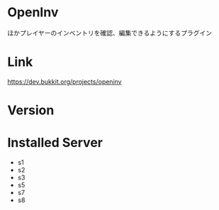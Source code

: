 # OpenInv
ほかプレイヤーのインベントリを確認、編集できるようにするプラグイン

# Link
https://dev.bukkit.org/projects/openinv

# Version

# Installed Server
- s1
- s2
- s3
- s5
- s7
- s8
